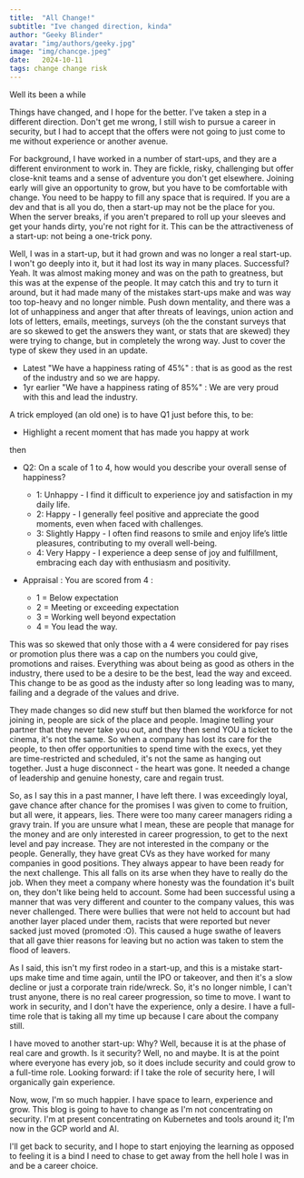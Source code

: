 ```yaml
---
title:  "All Change!"
subtitle: "Ive changed direction, kinda"
author: "Geeky Blinder"
avatar: "img/authors/geeky.jpg"
image: "img/chancge.jpeg"
date:   2024-10-11
tags: change change risk
---
```


Well its been a while

Things have changed, and I hope for the better. I've taken a step in a different direction. Don't get me wrong, I still wish to pursue a career in security, but I had to accept that the offers were not going to just come to me without experience or another avenue.

For background, I have worked in a number of start-ups, and they are a different environment to work in. They are fickle, risky, challenging but offer close-knit teams and a sense of adventure you don't get elsewhere.
Joining early will give an opportunity to grow, but you have to be comfortable with change. You need to be happy to fill any space that is required. If you are a dev and that is all you do, then a start-up may not be the place for you. When the server breaks, if you aren't prepared to roll up your sleeves and get your hands dirty, you're not right for it. This can be the attractiveness of a start-up: not being a one-trick pony.

Well, I was in a start-up, but it had grown and was no longer a real start-up. I won't go deeply into it, but it had lost its way in many places. Successful? Yeah. It was almost making money and was on the path to greatness, but this was at the expense of the people. It may catch this and try to turn it around, but it had made many of the mistakes start-ups make and was way too top-heavy and no longer nimble. Push down mentality, and there was a lot of unhappiness and anger that after threats of leavings, union action and lots of letters, emails, meetings, surveys (oh the the constant surveys that are so skewed to get the answers they want, or stats that are skewed) they were trying to change, but in completely the wrong way. Just to cover the type of skew they used in an update. 
  - Latest "We have a happiness rating of 45%" : that is as good as the rest of the industry and so we are happy.
  - 1yr earlier "We have a happiness rating of 85%" : We are very proud with this and lead the industry. 
    
A trick employed (an old one) is to have Q1 just before this, to be:
  - Highlight a recent moment that has made you happy at work

then 
  - Q2: On a scale of 1 to 4, how would you describe your overall sense of happiness?
    - 1: Unhappy - I find it difficult to experience joy and satisfaction in my daily life.
    - 2: Happy - I generally feel positive and appreciate the good moments, even when faced with challenges.
    - 3: Slightly Happy - I often find reasons to smile and enjoy life’s little pleasures, contributing to my overall well-being.
    - 4: Very Happy - I experience a deep sense of joy and fulfillment, embracing each day with enthusiasm and positivity.
  
  - Appraisal : You are scored from 4 : 
    - 1 = Below expectation 
    - 2 = Meeting or exceeding expectation 
    - 3 = Working well beyond expectation 
    - 4 = You lead the way. 
    
This was so skewed that only those with a 4 were considered for pay rises or promotion plus there was a cap on the numbers you could give, promotions and raises. 
    Everything was about being as good as others in the industry, there used to be a desire to be the best, lead the way and exceed. This change to be as good as the industy after so long leading was to many, failing and a degrade of the values and drive.

They made changes so did new stuff but then blamed the workforce for not joining in, people are sick of the place and people. Imagine telling your partner that they never take you out, and they then send YOU a ticket to the cinema, it's not the same. So when a company has lost its care for the people, to then offer opportunities to spend time with the execs, yet they are time-restricted and scheduled, it's not the same as hanging out together. Just a huge disconnect - the heart was gone. It needed a change of leadership and genuine honesty, care and regain trust.

So, as I say this in a past manner, I have left there. I was exceedingly loyal, gave chance after chance for the promises I was given to come to fruition, but all were, it appears, lies. There were too many career managers riding a gravy train. If you are unsure what I mean, these are people that manage for the money and are only interested in career progression, to get to the next level and pay increase. They are not interested in the company or the people. Generally, they have great CVs as they have worked for many companies in good positions. They always appear to have been ready for the next challenge. This all falls on its arse when they have to really do the job. When they meet a company where honesty was the foundation it's built on, they don't like being held to account. Some had been successful using a manner that was very different and counter to the company values, this was never challenged. There were bullies that were not held to account but had another layer placed under them, racists that were reported but never sacked just moved (promoted :O). This caused a huge swathe of leavers that all gave thier reasons for leaving but no action was taken to stem the flood of leavers. 

As I said, this isn't my first rodeo in a start-up, and this is a mistake start-ups make time and time again, until the IPO or takeover, and then it's a slow decline or just a corporate train ride/wreck.
So, it's no longer nimble, I can't trust anyone, there is no real career progression, so time to move. I want to work in security, and I don't have the experience, only a desire. I have a full-time role that is taking all my time up because I care about the company still. 

I have moved to another start-up: 
Why? Well, because it is at the phase of real care and growth. 
Is it security? Well, no and maybe. It is at the point where everyone has every job, so it does include security and could grow to a full-time role. 
Looking forward: if I take the role of security here, I will organically gain experience.

Now, wow, I'm so much happier. I have space to learn, experience and grow. 
This blog is going to have to change as I'm not concentrating on security. I'm at present concentrating on Kubernetes and tools around it; I'm now in the GCP world and AI.

I'll get back to security, and I hope to start enjoying the learning as opposed to feeling it is a bind I need to chase to get away from the hell hole I was in and be a career choice.